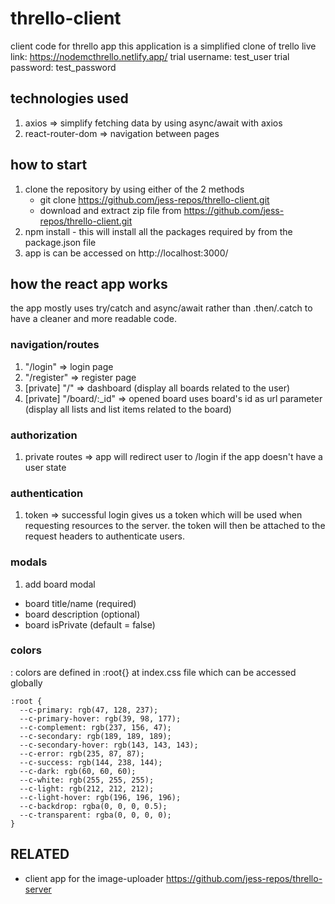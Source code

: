 # thrello-client

client code for thrello app
this application is a simplified clone of trello
live link: https://nodemcthrello.netlify.app/
trial username: test_user
trial password: test_password

## technologies used

1. axios => simplify fetching data by using async/await with axios
2. react-router-dom => navigation between pages

## how to start

1. clone the repository by using either of the 2 methods
   - git clone https://github.com/jess-repos/thrello-client.git
   - download and extract zip file from https://github.com/jess-repos/thrello-client.git
2. npm install - this will install all the packages required by from the package.json file
3. app is can be accessed on http://localhost:3000/

## how the react app works

the app mostly uses try/catch and async/await rather than .then/.catch to have a cleaner and more readable code.

### navigation/routes

1. "/login" => login page
2. "/register" => register page
3. [private] "/" => dashboard (display all boards related to the user)
4. [private] "/board/:\_id" => opened board uses board's id as url parameter (display all lists and list items related to the board)

### authorization

1. private routes => app will redirect user to /login if the app doesn't have a user state

### authentication

1. token => successful login gives us a token which will be used when requesting resources to the server. the token will then be attached to the request headers to authenticate users.

### modals

1. add board modal

- board title/name (required)
- board description (optional)
- board isPrivate (default = false)

### colors

: colors are defined in :root{} at index.css file which can be accessed globally

```
:root {
  --c-primary: rgb(47, 128, 237);
  --c-primary-hover: rgb(39, 98, 177);
  --c-complement: rgb(237, 156, 47);
  --c-secondary: rgb(189, 189, 189);
  --c-secondary-hover: rgb(143, 143, 143);
  --c-error: rgb(235, 87, 87);
  --c-success: rgb(144, 238, 144);
  --c-dark: rgb(60, 60, 60);
  --c-white: rgb(255, 255, 255);
  --c-light: rgb(212, 212, 212);
  --c-light-hover: rgb(196, 196, 196);
  --c-backdrop: rgba(0, 0, 0, 0.5);
  --c-transparent: rgba(0, 0, 0, 0);
}
```

## RELATED

- client app for the image-uploader https://github.com/jess-repos/thrello-server
